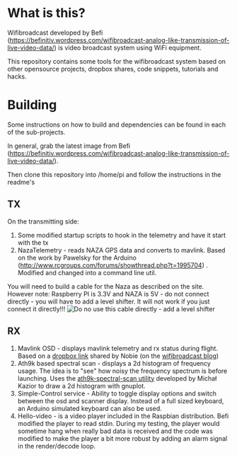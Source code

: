 What is this?
==========
Wifibroadcast developed by Befi (https://befinitiv.wordpress.com/wifibroadcast-analog-like-transmission-of-live-video-data/) is video broadcast system using WiFi equipment.

This repository contains some tools for the wifibroadcast system based on other opensource projects, dropbox shares, code snippets, tutorials and hacks.

Building
======
Some instructions on how to build and dependencies can be found in each of the sub-projects.

In general, grab the latest image from Befi (https://befinitiv.wordpress.com/wifibroadcast-analog-like-transmission-of-live-video-data/).

Then clone this repository into /home/pi and follow the instructions in the readme's

TX
--
On the transmitting side:
1. Some modified startup scripts to hook in the telemetry and have it start with the tx
2. NazaTelemetry - reads NAZA GPS data and converts to mavlink.  Based on the work by Pawelsky for the Arduino (http://www.rcgroups.com/forums/showthread.php?t=1995704) .  Modified and changed into a command line util.

You will need to build a cable for the Naza as described on the site.  However note: Raspberry PI is 3.3V and NAZA is 5V - do not connect directly - you will have to add a level shifter.  It will not work if you just connect it directly!!!
![Do no use this cable directly - add a level shifter](http://static.rcgroups.net/forums/attachments/3/9/3/9/3/6/t6327065-121-thumb-osd_cable.jpg?d=1386792640)
 
RX
--
1. Mavlink  OSD - displays mavlink telemetry and rx status during flight.  Based on a [dropbox link](https://www.dropbox.com/s/1ehq0ytun5ns6no/osd.zip?dl=0) shared by Nobie (on the [wifibroadcast blog](https://befinitiv.wordpress.com/2015/07/06/telemetry-osd-for-wifibroadcast/)) 
2. Ath9k based spectral scan - displays a 2d histogram of frequency usage.  The idea is to "see" how noisy the frequency spectrum is before launching.  Uses the [ath9k-spectral-scan utility](https://github.com/kazikcz/ath9k-spectral-scan) developed by Michał Kazior to draw a 2d histogram with gnuplot.
3. Simple-Control service - Ability to toggle display options and switch between the osd and scanner display. Instead of a full sized keyboard, an Arduino simulated keyboard can also be used. 
4. Hello-video - is a video player included in the Raspbian distribution.  Befi modified the player to read stdin.  During my testing, the player would sometime hang when really bad data is received and the code was modified to make the player a bit more robust by adding an alarm signal in the render/decode loop.



